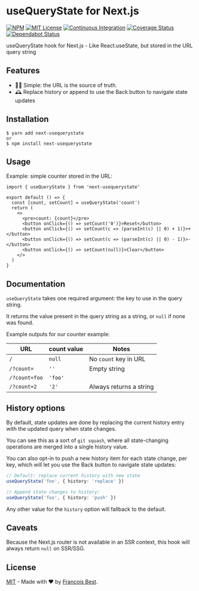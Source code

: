 # useQueryState for Next.js

[![NPM](https://img.shields.io/npm/v/next-usequerystate?color=red)](https://www.npmjs.com/package/next-usequerystate)
[![MIT License](https://img.shields.io/github/license/47ng/next-usequerystate.svg?color=blue)](https://github.com/47ng/next-usequerystate/blob/next/LICENSE)
[![Continuous Integration](https://github.com/47ng/next-usequerystate/workflows/Continuous%20Integration/badge.svg?branch=next)](https://github.com/47ng/next-usequerystate/actions)
[![Coverage Status](https://coveralls.io/repos/github/47ng/next-usequerystate/badge.svg?branch=next)](https://coveralls.io/github/47ng/next-usequerystate?branch=next)
[![Dependabot Status](https://api.dependabot.com/badges/status?host=github&repo=47ng/next-usequerystate)](https://dependabot.com)

useQueryState hook for Next.js - Like React.useState, but stored in the URL query string

## Features

- 🧘‍♀️ Simple: the URL is the source of truth.
- 🕰 Replace history or append to use the Back button to navigate state updates

## Installation

```shell
$ yarn add next-usequerystate
or
$ npm install next-usequerystate
```

## Usage

Example: simple counter stored in the URL:

```tsx
import { useQueryState } from 'next-usequerystate'

export default () => {
  const [count, setCount] = useQueryState('count')
  return (
    <>
      <pre>count: {count}</pre>
      <button onClick={() => setCount('0')}>Reset</button>
      <button onClick={() => setCount(c => (parseInt(c) || 0) + 1)}>+</button>
      <button onClick={() => setCount(c => (parseInt(c) || 0) - 1)}>-</button>
      <button onClick={() => setCount(null)}>Clear</button>
    </>
  )
}
```

## Documentation

`useQueryState` takes one required argument: the key to use in the query string.

It returns the value present in the query string as a string, or `null` if none
was found.

Example outputs for our counter example:

| URL           | count value | Notes                   |
| ------------- | ----------- | ----------------------- |
| `/`           | `null`      | No `count` key in URL   |
| `/?count=`    | `''`        | Empty string            |
| `/?count=foo` | `'foo'`     |
| `/?count=2`   | `'2'`       | Always returns a string |

## History options

By default, state updates are done by replacing the current history entry with
the updated query when state changes.

You can see this as a sort of `git squash`, where all state-changing
operations are merged into a single history value.

You can also opt-in to push a new history item for each state change,
per key, which will let you use the Back button to navigate state
updates:

```ts
// Default: replace current history with new state
useQueryState('foo', { history: 'replace' })

// Append state changes to history:
useQueryState('foo', { history: 'push' })
```

Any other value for the `history` option will fallback to the default.

## Caveats

Because the Next.js router is not available in an SSR context, this
hook will always return `null` on SSR/SSG.

## License

[MIT](https://github.com/47ng/next-usequerystate/blob/next/LICENSE) - Made with ❤️ by [François Best](https://francoisbest.com).
